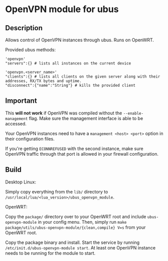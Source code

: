 # OpenVPN module for ubus
## Description

Allows control of OpenVPN instances through ubus. Runs on OpenWRT.

Provided ubus methods:
```
'openvpn'
"servers":{} # lists all instances on the current device

'openvpn.<server_name>'
"clients":{} # lists all clients on the given server along with their addresses, RX/TX bytes and uptime.
"disconnect":{"name":"String"} # kills the provided client

```

## Important
This **will not work** if OpenVPN was compiled without the `--enable-management` flag. Make sure the management interface is able to be accessed.

Your OpenVPN instances need to have a `management <host> <port>` option in their configuration files.

If you're getting `ECONNREFUSED` with the second instance, make sure OpenVPN traffic through that port is allowed in your firewall configuration.

## Build
Desktop Linux:

Simply copy everything from the `lib/` directory to `/usr/local/lua/<lua_version>/ubus_openvpn_module`.

OpenWRT:

Copy the `package/` directory over to your OpenWRT root and include `ubus-openvpn-module` in your config menu. Then, simply run `make package/utils/ubus-openvpn-module/{clean,compile} V=s` from your OpenWRT root.

Copy the package binary and install. Start the service by running `/etc/init.d/ubus-openvpn-module start`. At least one OpenVPN instance needs to be running for the module to start.
